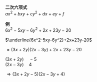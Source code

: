 **二次六项式**  
$ax^2+bxy+cy^2+dx+ey+f$  
  
**例**  
$6x^2-5xy-6y^2+2x+23y-20$  
  
$\underline{6x^2-5xy-6y^2}+2x+23y-20$  
  
$=(3x+2y)(2x-3y)+2x+23y-20$  
  
$(3x+2y)\quad-5$  
$(2x-3y)\quad4$  
  
$\Rightarrow (3x+2y-5)(2x-3y+4)$  
